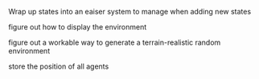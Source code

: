 Wrap up states into an eaiser system to manage when adding new states


figure out how to display the environment

figure out a workable way to generate a terrain-realistic random environment

store the position of all agents

